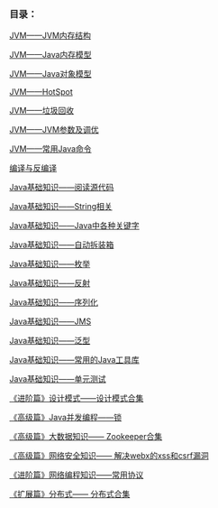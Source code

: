  
### 目录：

[JVM——JVM内存结构](/basics/jvm/jvm-memory-structure.md)

[JVM——Java内存模型](/basics/jvm/java-memory-model.md)

[JVM——Java对象模型](/basics/jvm/java-object-model.md)

[JVM——HotSpot][5]

[JVM——垃圾回收][6]

[JVM——JVM参数及调优][7]

[JVM——常用Java命令][8]

[编译与反编译][9]

[Java基础知识——阅读源代码][10]

[Java基础知识——String相关][11]

[Java基础知识——Java中各种关键字][12]

[Java基础知识——自动拆装箱][13]

[Java基础知识——枚举][14]

[Java基础知识——反射][15]

[Java基础知识——序列化][16]

[Java基础知识——JMS][17]

[Java基础知识——泛型][18]

[Java基础知识——常用的Java工具库][19]

[Java基础知识——单元测试][20]

[《进阶篇》设计模式——设计模式合集][21]

[《高级篇》Java并发编程——锁][22]

[《高级篇》大数据知识—— Zookeeper合集][23]

[《高级篇》网络安全知识—— 解决webx的xss和csrf漏洞][24]

[《进阶篇》网络编程知识——常用协议][25]

[《扩展篇》分布式—— 分布式合集][26]

 [1]: http://www.hollischuang.com/archives/489
 [2]: http://www.hollischuang.com/archives/2374
 [3]: http://www.hollischuang.com/archives/1003
 [4]: http://www.hollischuang.com/archives/2814
 [5]: http://www.hollischuang.com/archives/2822
 [6]: http://www.hollischuang.com/archives/2376
 [7]: http://www.hollischuang.com/archives/2378
 [8]: http://www.hollischuang.com/archives/1034
 [9]: http://www.hollischuang.com/archives/2817
 [10]: http://www.hollischuang.com/archives/1007
 [11]: http://www.hollischuang.com/archives/1330
 [12]: http://www.hollischuang.com/archives/1327
 [13]: http://www.hollischuang.com/archives/2700
 [14]: http://www.hollischuang.com/archives/2829
 [15]: http://www.hollischuang.com/archives/1163
 [16]: http://www.hollischuang.com/archives/1158
 [17]: http://www.hollischuang.com/archives/1226
 [18]: http://www.hollischuang.com/archives/1182
 [19]: http://www.hollischuang.com/archives/2836
 [20]: http://www.hollischuang.com/archives/category/%E7%BB%BC%E5%90%88%E5%BA%94%E7%94%A8/%E5%8D%95%E5%85%83%E6%B5%8B%E8%AF%95
 [21]: http://www.hollischuang.com/archives/category/%E7%BB%BC%E5%90%88%E5%BA%94%E7%94%A8/%E8%AE%BE%E8%AE%A1%E6%A8%A1%E5%BC%8F
 [22]: http://www.hollischuang.com/archives/2842
 [23]: http://www.hollischuang.com/?s=Zookeeper
 [24]: http://www.hollischuang.com/archives/69
 [25]: http://www.hollischuang.com/archives/2846
 [26]: http://www.hollischuang.com/archives/category/%E7%BB%BC%E5%90%88%E5%BA%94%E7%94%A8/%E5%88%86%E5%B8%83%E5%BC%8F
